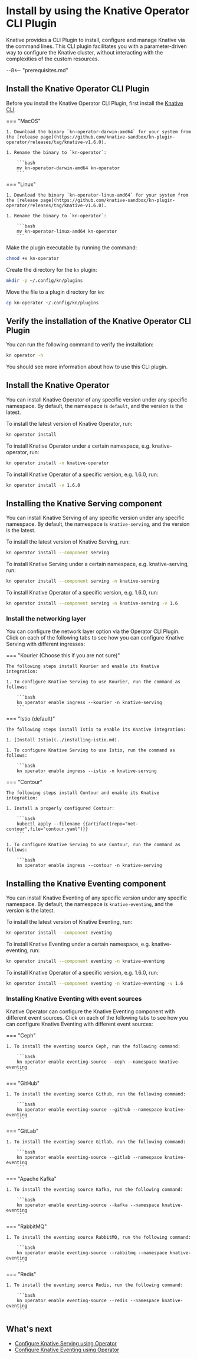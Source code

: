# Install by using the Knative Operator CLI Plugin

Knative provides a CLI Plugin to install, configure and manage Knative via the command lines. This CLI plugin facilitates
you with a parameter-driven way to configure the Knative cluster, without interacting with the complexities of the custom
resources.

--8<-- "prerequisites.md"

## Install the Knative Operator CLI Plugin

Before you install the Knative Operator CLI Plugin, first install the [Knative CLI](../../client/install-kn.md).

=== "MacOS"

    1. Download the binary `kn-operator-darwin-amd64` for your system from the [release page](https://github.com/knative-sandbox/kn-plugin-operator/releases/tag/knative-v1.6.0).

    1. Rename the binary to `kn-operator`:

        ```bash
        mv kn-operator-darwin-amd64 kn-operator
        ```

=== "Linux"

    1. Download the binary `kn-operator-linux-amd64` for your system from the [release page](https://github.com/knative-sandbox/kn-plugin-operator/releases/tag/knative-v1.6.0).

    1. Rename the binary to `kn-operator`:

        ```bash
        mv kn-operator-linux-amd64 kn-operator
        ```

Make the plugin executable by running the command:

```bash
chmod +x kn-operator
```

Create the directory for the `kn` plugin:

```bash
mkdir -p ~/.config/kn/plugins
```

Move the file to a plugin directory for `kn`:

```bash
cp kn-operator ~/.config/kn/plugins
```

## Verify the installation of the Knative Operator CLI Plugin

You can run the following command to verify the installation:

```bash
kn operator -h
```

You should see more information about how to use this CLI plugin.

## Install the Knative Operator

You can install Knative Operator of any specific version under any specific namespace. By default, the namespace is `default`,
and the version is the latest.

To install the latest version of Knative Operator, run:

```bash
kn operator install
```

To install Knative Operator under a certain namespace, e.g. knative-operator, run:

```bash
kn operator install -n knative-operator
```

To install Knative Operator of a specific version, e.g. 1.6.0, run:

```bash
kn operator install -v 1.6.0
```

## Installing the Knative Serving component

You can install Knative Serving of any specific version under any specific namespace. By default, the namespace is `knative-serving`,
and the version is the latest.

To install the latest version of Knative Serving, run:

```bash
kn operator install --component serving
```

To install Knative Serving under a certain namespace, e.g. knative-serving, run:

```bash
kn operator install --component serving -n knative-serving
```

To install Knative Operator of a specific version, e.g. 1.6.0, run:

```bash
kn operator install --component serving -n knative-serving -v 1.6
```

### Install the networking layer

You can configure the network layer option via the Operator CLI Plugin. Click on each of the following tabs to see how
you can configure Knative Serving with different ingresses:

=== "Kourier (Choose this if you are not sure)"

    The following steps install Kourier and enable its Knative integration:

    1. To configure Knative Serving to use Kourier, run the command as follows:

        ```bash
        kn operator enable ingress --kourier -n knative-serving
        ```

=== "Istio (default)"

    The following steps install Istio to enable its Knative integration:

    1. [Install Istio](../installing-istio.md).

    1. To configure Knative Serving to use Istio, run the command as follows:

        ```bash
        kn operator enable ingress --istio -n knative-serving

=== "Contour"

    The following steps install Contour and enable its Knative integration:

    1. Install a properly configured Contour:

        ```bash
        kubectl apply --filename {{artifact(repo="net-contour",file="contour.yaml")}}
        ```

    1. To configure Knative Serving to use Contour, run the command as follows:

        ```bash
        kn operator enable ingress --contour -n knative-serving

## Installing the Knative Eventing component

You can install Knative Eventing of any specific version under any specific namespace. By default, the namespace is `knative-eventing`,
and the version is the latest.

To install the latest version of Knative Eventing, run:

```bash
kn operator install --component eventing
```

To install Knative Eventing under a certain namespace, e.g. knative-eventing, run:

```bash
kn operator install --component eventing -n knative-eventing
```

To install Knative Operator of a specific version, e.g. 1.6.0, run:

```bash
kn operator install --component eventing -n knative-eventing -v 1.6
```

### Installing Knative Eventing with event sources

Knative Operator can configure the Knative Eventing component with different event sources.
Click on each of the following tabs to
see how you can configure Knative Eventing with different event sources:

=== "Ceph"

    1. To install the eventing source Ceph, run the following command:

        ```bash
        kn operator enable eventing-source --ceph --namespace knative-eventing
        ```

=== "GitHub"

    1. To install the eventing source Github, run the following command:

        ```bash
        kn operator enable eventing-source --github --namespace knative-eventing
        ```

=== "GitLab"

    1. To install the eventing source Gitlab, run the following command:

        ```bash
        kn operator enable eventing-source --gitlab --namespace knative-eventing
        ```

=== "Apache Kafka"

    1. To install the eventing source Kafka, run the following command:

        ```bash
        kn operator enable eventing-source --kafka --namespace knative-eventing
        ```

=== "RabbitMQ"

    1. To install the eventing source RabbitMQ, run the following command:

        ```bash
        kn operator enable eventing-source --rabbitmq --namespace knative-eventing
        ```

=== "Redis"

    1. To install the eventing source Redis, run the following command:

        ```bash
        kn operator enable eventing-source --redis --namespace knative-eventing
        ```

## What's next

- [Configure Knative Serving using Operator](configuring-serving-cr.md)
- [Configure Knative Eventing using Operator](configuring-eventing-cr.md)
